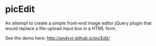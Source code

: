 picEdit
=======

An attempt to create a simple front-end image editor jQuery plugin that would replace a file-upload input box in a HTML form.

See the demo here: http://andyvr.github.io/picEdit/
